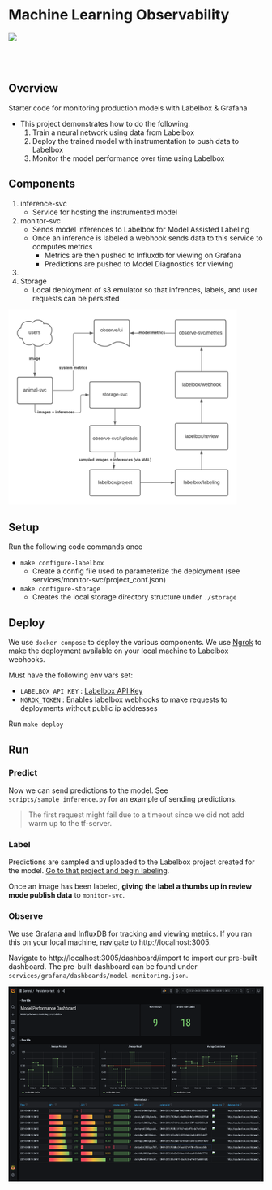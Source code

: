 # Machine Learning Observability

<img src="https://labelbox.com/blog/content/images/2021/02/logo-v4.svg" width="256" style="background-color:White;">

<br></br>

## Overview

Starter code for monitoring production models with Labelbox & Grafana

* This project demonstrates how to do the following:
    1. Train a neural network using data from Labelbox
    2. Deploy the trained model with instrumentation to push data to Labelbox
    3. Monitor the model performance over time using Labelbox
   
## Components


1. inference-svc
    - Service for hosting the instrumented model
2. monitor-svc
    - Sends model inferences to Labelbox for Model Assisted Labeling
    - Once an inference is labeled a webhook sends data to this service to computes metrics
      - Metrics are then pushed to Influxdb for viewing on Grafana
      - Predictions are pushed to Model Diagnostics for viewing
3. 
3. Storage
    - Local deployment of s3 emulator so that infrences, labels, and user requests can be persisted

<img src="images/design.png" height="384" >

## Setup

Run the following code commands once
* `make configure-labelbox`
  - Create a config file used to parameterize the deployment (see services/monitor-svc/project_conf.json)
* `make configure-storage`
  - Creates the local storage directory structure under `./storage`
    
## Deploy

We use `docker compose` to deploy the various components. We use [Ngrok](https://ngrok.com) to make the deployment available
on your local machine to Labelbox webhooks.

Must have the following env vars set:
  - `LABELBOX_API_KEY` : [Labelbox API Key](https://docs.labelbox.com/en/introduction/faq#how-do-i-create-an-api-key-)
  - `NGROK_TOKEN` : Enables labelbox webhooks to make requests to deployments without public ip addresses 

Run `make deploy`

## Run


### Predict

Now we can send predictions to the model. See `scripts/sample_inference.py` for an example of sending predictions.

 > The first request might fail due to a timeout since we did not add warm up to the tf-server.

### Label

Predictions are sampled and uploaded to the Labelbox project created for the model. [Go to that project and begin labeling](https://app.labelbox.com/projects). 

Once an image has been labeled, **giving the label a thumbs up in review mode publish data** to `monitor-svc`.

### Observe

We use Grafana and InfluxDB for tracking and viewing metrics. If you ran this on your local machine, navigate to 
http://localhost:3005.

Navigate to http://localhost:3005/dashboard/import to import our pre-built dashboard. The pre-built dashboard can be
found under `services/grafana/dashboards/model-monitoring.json`.

<img src="docs/grafana.png" height="384" >



